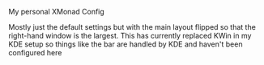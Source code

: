 My personal XMonad Config

Mostly just the default settings but with the main layout flipped so that the right-hand window is the largest. 
This has currently replaced KWin in my KDE setup so things like the bar are handled by KDE and haven't been configured here
